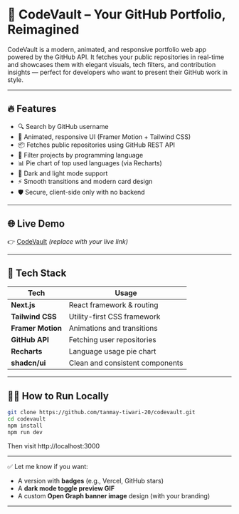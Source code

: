 # 🚀 CodeVault – Your GitHub Portfolio, Reimagined

CodeVault is a modern, animated, and responsive portfolio web app powered by the GitHub API. It fetches your public repositories in real-time and showcases them with elegant visuals, tech filters, and contribution insights — perfect for developers who want to present their GitHub work in style.

---

## 🔥 Features

- 🔍 Search by GitHub username
- 🎨 Animated, responsive UI (Framer Motion + Tailwind CSS)
- 📦 Fetches public repositories using GitHub REST API
- 🧠 Filter projects by programming language
- 📊 Pie chart of top used languages (via Recharts)
- 🌙 Dark and light mode support
- ⚡ Smooth transitions and modern card design
- 🛡️ Secure, client-side only with no backend

---

## 🌐 Live Demo

👉 [CodeVault](https://code-vault-mocha.vercel.app/) *(replace with your live link)*

---

## 🧰 Tech Stack

| Tech           | Usage                           |
|----------------|----------------------------------|
| **Next.js**    | React framework & routing        |
| **Tailwind CSS** | Utility-first CSS framework     |
| **Framer Motion** | Animations and transitions     |
| **GitHub API** | Fetching user repositories       |
| **Recharts**   | Language usage pie chart         |
| **shadcn/ui**  | Clean and consistent components  |

---

## 🧑‍💻 How to Run Locally

```bash
git clone https://github.com/tanmay-tiwari-20/codevault.git
cd codevault
npm install
npm run dev
```
Then visit http://localhost:3000


---

✅ Let me know if you want:
- A version with **badges** (e.g., Vercel, GitHub stars)
- A **dark mode toggle preview GIF**
- A custom **Open Graph banner image** design (with your branding)

---
